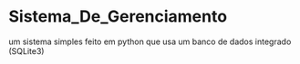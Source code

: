 # Sistema_De_Gerenciamento
 um sistema simples feito em python que usa um banco de dados integrado (SQLite3)
